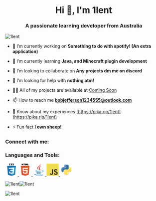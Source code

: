 <h1 align="center">Hi 👋, I'm 1lent</h1>
<h3 align="center">A passionate learning developer from Australia</h3>

<p align="left"> <img src="https://komarev.com/ghpvc/?username=1lent&label=Profile%20views&color=0e75b6&style=flat" alt="1lent" /> </p>

- 🔭 I’m currently working on **Something to do with spotify! (An extra application)**

- 🌱 I’m currently learning **Java, and Minecraft plugin development**

- 👯 I’m looking to collaborate on **Any projects dm me on discord**

- 🤝 I’m looking for help with **nothing atm!**

- 👨‍💻 All of my projects are available at [Coming Soon](https://pika.rip/1lent)

- 📫 How to reach me **bobjefferson1234555@outlook.com**

- 📄 Know about my experiences [https://pika.rip/1lent](https://pika.rip/1lent)

- ⚡ Fun fact **I own sheep!**

<h3 align="left">Connect with me:</h3>
<p align="left">
</p>

<h3 align="left">Languages and Tools:</h3>
<p align="left"> <a href="https://www.w3schools.com/css/" target="_blank" rel="noreferrer"> <img src="https://raw.githubusercontent.com/devicons/devicon/master/icons/css3/css3-original-wordmark.svg" alt="css3" width="40" height="40"/> </a> <a href="https://www.w3.org/html/" target="_blank" rel="noreferrer"> <img src="https://raw.githubusercontent.com/devicons/devicon/master/icons/html5/html5-original-wordmark.svg" alt="html5" width="40" height="40"/> </a> <a href="https://www.java.com" target="_blank" rel="noreferrer"> <img src="https://raw.githubusercontent.com/devicons/devicon/master/icons/java/java-original.svg" alt="java" width="40" height="40"/> </a> <a href="https://developer.mozilla.org/en-US/docs/Web/JavaScript" target="_blank" rel="noreferrer"> <img src="https://raw.githubusercontent.com/devicons/devicon/master/icons/javascript/javascript-original.svg" alt="javascript" width="40" height="40"/> </a> <a href="https://www.python.org" target="_blank" rel="noreferrer"> <img src="https://raw.githubusercontent.com/devicons/devicon/master/icons/python/python-original.svg" alt="python" width="40" height="40"/> </a> </p>

<p><img align="left" src="https://github-readme-stats.vercel.app/api/top-langs?username=1lent&show_icons=true&locale=en&layout=compact" alt="1lent" /></p>

<p>&nbsp;<img align="left" src="https://github-readme-stats.vercel.app/api?username=1lent&show_icons=true&locale=en" alt="1lent" /></p>

<p><img align="left" src="https://github-readme-streak-stats.herokuapp.com/?user=1lent&" alt="1lent" /></p>
